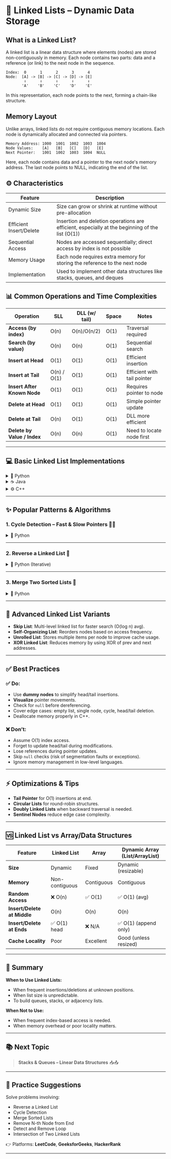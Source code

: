 # 🔗 Linked Lists – Dynamic Data Storage
## What is a Linked List?
A linked list is a linear data structure where elements (nodes) are stored non-contiguously in memory. Each node contains two parts: data and a reference (or link) to the next node in the sequence.

```
Index:  0      1      2      3      4
Node:  [A] -> [B] -> [C] -> [D] -> [E]
        ↑      ↑      ↑      ↑      ↑
       'A'    'B'    'C'    'D'    'E'
```
In this representation, each node points to the next, forming a chain-like structure.

## Memory Layout
Unlike arrays, linked lists do not require contiguous memory locations. Each node is dynamically allocated and connected via pointers.
```
Memory Address: 1000  1001  1002  1003  1004
Node Values:    [A]   [B]   [C]   [D]   [E]
Next Pointer:   1001  1002  1003  1004  NULL
```
Here, each node contains data and a pointer to the next node's memory address. The last node points to NULL, indicating the end of the list.


## ⚙️ Characteristics
|Feature	|     Description     |    
|-----------------------|-------------|
|Dynamic Size           |	Size can grow or shrink at runtime without pre-allocation |
|Efficient Insert/Delete |	Insertion and deletion operations are efficient, especially at the beginning of the list (O(1)) |
|Sequential Access |	Nodes are accessed sequentially; direct access by index is not possible |
|Memory Usage |	Each node requires extra memory for storing the reference to the next node |
|Implementation |	Used to implement other data structures like stacks, queues, and deques |

## 📊 Common Operations and Time Complexities

| Operation                        | SLL       | DLL (w/ tail) | Space | Notes |
|----------------------------------|-----------|---------------|--------|-------|
| **Access (by index)**            | O(n)      | O(n)/O(n/2)   | O(1)   | Traversal required |
| **Search (by value)**            | O(n)      | O(n)          | O(1)   | Sequential search |
| **Insert at Head**               | O(1)      | O(1)          | O(1)   | Efficient insertion |
| **Insert at Tail**               | O(n) / O(1) | O(1)        | O(1)   | Efficient with tail pointer |
| **Insert After Known Node**      | O(1)      | O(1)          | O(1)   | Requires pointer to node |
| **Delete at Head**               | O(1)      | O(1)          | O(1)   | Simple pointer update |
| **Delete at Tail**               | O(n)      | O(1)          | O(1)   | DLL more efficient |
| **Delete by Value / Index**      | O(n)      | O(n)          | O(1)   | Need to locate node first |

---

## 💻 Basic Linked List Implementations

<details>
<summary>🐍 Python</summary>

```python
class ListNode:
    def __init__(self, val=0, next_node=None):
        self.val = val
        self.next = next_node

# 1 → 2 → 3
node3 = ListNode(3)
node2 = ListNode(2, node3)
head = ListNode(1, node2)

# Traversal:
# current = head
# while current:
#     print(current.val, end=" → ")
#     current = current.next
# print("None")
````

</details>

<details>
<summary>☕ Java</summary>

```java
class ListNode {
    int val;
    ListNode next;

    ListNode(int val) {
        this.val = val;
        this.next = null;
    }

    ListNode(int val, ListNode next) {
        this.val = val;
        this.next = next;
    }
}
```

</details>

<details>
<summary>⚙️ C++</summary>

```cpp
struct ListNode {
    int val;
    ListNode* next;
    ListNode(int x) : val(x), next(nullptr) {}
    ListNode(int x, ListNode* nxt) : val(x), next(nxt) {}
};
```

</details>

---

## ✨ Popular Patterns & Algorithms

### 1. Cycle Detection – Fast & Slow Pointers 🐢🐇

<details>
<summary>🐍 Python</summary>

```python
def has_cycle(head):
    slow, fast = head, head
    while fast and fast.next:
        slow, fast = slow.next, fast.next.next
        if slow == fast:
            return True
    return False
```

</details>

---

### 2. Reverse a Linked List 🔄

<details>
<summary>🐍 Python (Iterative)</summary>

```python
def reverse_list(head):
    prev = None
    while head:
        next_node = head.next
        head.next = prev
        prev = head
        head = next_node
    return prev
```

</details>

---

### 3. Merge Two Sorted Lists 🤝

<details>
<summary>🐍 Python</summary>

```python
def merge_two_lists(l1, l2):
    dummy = ListNode(-1)
    current = dummy
    while l1 and l2:
        if l1.val < l2.val:
            current.next, l1 = l1, l1.next
        else:
            current.next, l2 = l2, l2.next
        current = current.next
    current.next = l1 or l2
    return dummy.next
```

</details>

---

## 🚀 Advanced Linked List Variants

* **Skip List**: Multi-level linked list for faster search (O(log n) avg).
* **Self-Organizing List**: Reorders nodes based on access frequency.
* **Unrolled List**: Stores multiple items per node to improve cache usage.
* **XOR Linked List**: Reduces memory by using XOR of prev and next addresses.

---

## ✅ Best Practices

### ✅ Do:

* Use **dummy nodes** to simplify head/tail insertions.
* **Visualize** pointer movements.
* Check for `null` before dereferencing.
* Cover edge cases: empty list, single node, cycle, head/tail deletion.
* Deallocate memory properly in C++.

### ❌ Don’t:

* Assume O(1) index access.
* Forget to update head/tail during modifications.
* Lose references during pointer updates.
* Skip `null` checks (risk of segmentation faults or exceptions).
* Ignore memory management in low-level languages.

---

## ⚡ Optimizations & Tips

* **Tail Pointer** for O(1) insertions at end.
* **Circular Lists** for round-robin structures.
* **Doubly Linked Lists** when backward traversal is needed.
* **Sentinel Nodes** reduce edge case complexity.

---

## 🆚 Linked List vs Array/Data Structures

| Feature                     | Linked List    | Array      | Dynamic Array (List/ArrayList) |
| --------------------------- | -------------- | ---------- | ------------------------------ |
| **Size**                    | Dynamic        | Fixed      | Dynamic (resizable)            |
| **Memory**                  | Non-contiguous | Contiguous | Contiguous                     |
| **Random Access**           | ❌ O(n)         | ✅ O(1)     | ✅ O(1) (avg)                   |
| **Insert/Delete at Middle** | O(n)           | O(n)       | O(n)                           |
| **Insert/Delete at Ends**   | ✅ O(1) head    | ❌ N/A      | ✅ O(1) (append only)           |
| **Cache Locality**          | Poor           | Excellent  | Good (unless resized)          |

---

## 📝 Summary

**When to Use Linked Lists:**

* When frequent insertions/deletions at unknown positions.
* When list size is unpredictable.
* To build queues, stacks, or adjacency lists.

**When Not to Use:**

* When frequent index-based access is needed.
* When memory overhead or poor locality matters.

---

## 📚 Next Topic

> **Stacks & Queues – Linear Data Structures** 📥📤

---

## 🧠 Practice Suggestions

Solve problems involving:

* Reverse a Linked List
* Cycle Detection
* Merge Sorted Lists
* Remove N-th Node from End
* Detect and Remove Loop
* Intersection of Two Linked Lists

👉 Platforms: **LeetCode**, **GeeksforGeeks**, **HackerRank**

---
